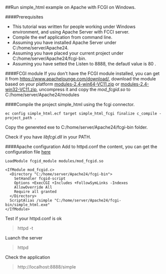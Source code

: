 ##Run simple_html example on Apache with FCGI on Windows.



####Prerequisites

* This tutorial was written for people working under Windows environment, and using Apache Server with FCCI server. 
* Compile the ewf application from command line.
* Assuming you have installed Apache Server under C:/home/server/Apache24.
* Assuming you have placed your current project under C:/home/server/Apache24/fcgi-bin.
* Assuming you have setted the Listen to 8888, the defautl value is 80 .



####FCGI module
If you don't have the FCGI module installed, you can get it from https://www.apachelounge.com/download/, download the   module based on your platform [modules-2.4-win64-VC11.zip](https://www.apachelounge.com/download/VC11/modules/modules-2.4-win64-VC11.zip) or [modules-2.4-win32-VC11.zip](https://www.apachelounge.com/download/VC11/modules/modules-2.4-win32-VC11.zip), uncompress it
and copy the _mod_fcgid.so_ to C:/home/server/Apache24/modules

####Compile the project simple_html using the fcgi connector.

	ec ­config simple_html.ecf ­target simple_html_fcgi ­finalize ­c_compile ­project_path .

Copy the genereted exe to C:/home/server/Apache24/fcgi-bin folder.	

Check if you have _libfcgi.dll_ in your PATH.


####Apache configuration
Add to httpd.conf the content, you can get the configuration file [here](config.conf) 

```
LoadModule fcgid_module modules/mod_fcgid.so

<IfModule mod_fcgid.c>
  <Directory "C:/home/server/Apache24/fcgi-bin">
    SetHandler fcgid-script
    Options +ExecCGI +Includes +FollowSymLinks -Indexes
    AllowOverride All
    Require all granted
  </Directory>
  ScriptAlias /simple "C:/home/server/Apache24/fcgi-bin/simple_html.exe"
</IfModule>
```

Test if your httpd.conf is ok
>httpd -t

Luanch the server
>httpd

Check the application
>http://localhost:8888/simple
